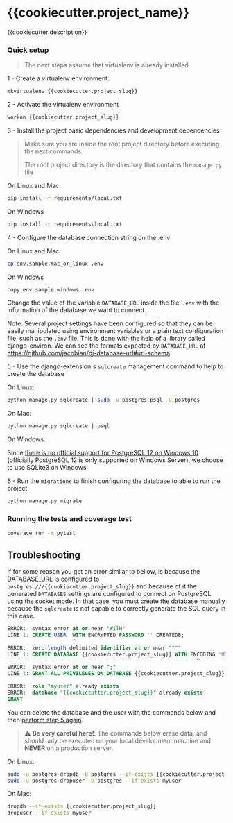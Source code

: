 # {{cookiecutter.project_name}}

{{cookiecutter.description}}

### Quick setup

> The next steps assume that virtualenv is already installed

1 - <a name="step-1">Create a virtualenv environment:</a>

```bash
mkvirtualenv {{cookiecutter.project_slug}}
```

2 - <a name="step-2">Activate the virtualenv environment</a>

```bash
workon {{cookiecutter.project_slug}}
```

3 - <a name="step-3">Install the project basic dependencies and development dependencies</a>

> Make sure you are inside the root project directory before executing the next commands.
>
> The root project directory is the directory that contains the `manage.py` file

On Linux and Mac

```bash
pip install -r requirements/local.txt
```

On Windows

```bash
pip install -r requirements\local.txt
```

4 - <a name="step-4">Configure the database connection string on the .env</a>

On Linux and Mac

```bash
cp env.sample.mac_or_linux .env
```

On Windows

```bash
copy env.sample.windows .env
```

Change the value of the variable `DATABASE_URL` inside the file` .env` with the information of the database we want to connect.

Note: Several project settings have been configured so that they can be easily manipulated using environment variables or a plain text configuration file, such as the `.env` file.
This is done with the help of a library called django-environ. We can see the formats expected by `DATABASE_URL` at https://github.com/jacobian/dj-database-url#url-schema.

5 - <a name="step-5">Use the django-extension's `sqlcreate` management command to help to create the database</a>

On Linux:

```bash
python manage.py sqlcreate | sudo -u postgres psql -U postgres
```

On Mac:

```bash
python manage.py sqlcreate | psql
```

On Windows:

Since [there is no official support for PostgreSQL 12 on Windows 10](https://www.postgresql.org/download/windows/) (officially PostgreSQL 12 is only supported on Windows Server), we choose to use SQLite3 on Windows

6 - <a name="step-6">Run the `migrations` to finish configuring the database to able to run the project</a>

```bash
python manage.py migrate
```

### <a name="running-tests">Running the tests and coverage test</a>

```bash
coverage run -m pytest
```

## <a name="troubleshooting">Troubleshooting</a>

If for some reason you get an error similar to bellow, is because the DATABASE_URL is configured to `postgres:///{{cookiecutter.project_slug}}` and because of it the generated `DATABASES` settings are configured to connect on PostgreSQL using the socket mode.
In that case, you must create the database manually because the `sqlcreate` is not capable to correctly generate the SQL query in this case.

```sql
ERROR:  syntax error at or near "WITH"
LINE 1: CREATE USER  WITH ENCRYPTED PASSWORD '' CREATEDB;
                     ^
ERROR:  zero-length delimited identifier at or near """"
LINE 1: CREATE DATABASE {{cookiecutter.project_slug}} WITH ENCODING 'UTF-8' OWNER "";
                                                             ^
ERROR:  syntax error at or near ";"
LINE 1: GRANT ALL PRIVILEGES ON DATABASE {{cookiecutter.project_slug}} TO ;
```

```sql
ERROR:  role "myuser" already exists
ERROR:  database "{{cookiecutter.project_slug}}" already exists
GRANT
```

<a name="troubleshooting-delete-database">You can delete the database and the user with the commands below and then [perform step 5 again](#step-5).</a>

> :warning: **Be very careful here!**: The commands below erase data, and should only be executed on your local development machine and **NEVER** on a production server.

On Linux:

```bash
sudo -u postgres dropdb -U postgres --if-exists {{cookiecutter.project_slug}}
sudo -u postgres dropuser -U postgres --if-exists myuser
```

On Mac:

```bash
dropdb --if-exists {{cookiecutter.project_slug}}
dropuser --if-exists myuser
```
